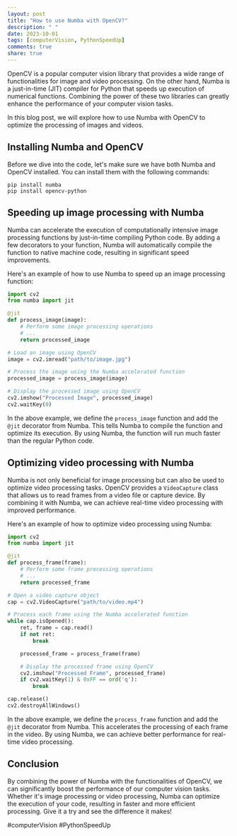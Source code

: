 ```yaml
---
layout: post
title: "How to use Numba with OpenCV?"
description: " "
date: 2023-10-01
tags: [computerVision, PythonSpeedUp]
comments: true
share: true
---
```


OpenCV is a popular computer vision library that provides a wide range of functionalities for image and video processing. On the other hand, Numba is a just-in-time (JIT) compiler for Python that speeds up execution of numerical functions. Combining the power of these two libraries can greatly enhance the performance of your computer vision tasks.

In this blog post, we will explore how to use Numba with OpenCV to optimize the processing of images and videos.

## Installing Numba and OpenCV

Before we dive into the code, let's make sure we have both Numba and OpenCV installed. You can install them with the following commands:

```
pip install numba
pip install opencv-python
```

## Speeding up image processing with Numba

Numba can accelerate the execution of computationally intensive image processing functions by just-in-time compiling Python code. By adding a few decorators to your function, Numba will automatically compile the function to native machine code, resulting in significant speed improvements.

Here's an example of how to use Numba to speed up an image processing function:

```python
import cv2
from numba import jit

@jit
def process_image(image):
    # Perform some image processing operations
    # ...
    return processed_image

# Load an image using OpenCV
image = cv2.imread("path/to/image.jpg")

# Process the image using the Numba accelerated function
processed_image = process_image(image)

# Display the processed image using OpenCV
cv2.imshow("Processed Image", processed_image)
cv2.waitKey(0)
```

In the above example, we define the `process_image` function and add the `@jit` decorator from Numba. This tells Numba to compile the function and optimize its execution. By using Numba, the function will run much faster than the regular Python code.

## Optimizing video processing with Numba

Numba is not only beneficial for image processing but can also be used to optimize video processing tasks. OpenCV provides a `VideoCapture` class that allows us to read frames from a video file or capture device. By combining it with Numba, we can achieve real-time video processing with improved performance.

Here's an example of how to optimize video processing using Numba:

```python
import cv2
from numba import jit

@jit
def process_frame(frame):
    # Perform some frame processing operations
    # ...
    return processed_frame

# Open a video capture object
cap = cv2.VideoCapture("path/to/video.mp4")

# Process each frame using the Numba accelerated function
while cap.isOpened():
    ret, frame = cap.read()
    if not ret:
        break

    processed_frame = process_frame(frame)

    # Display the processed frame using OpenCV
    cv2.imshow("Processed Frame", processed_frame)
    if cv2.waitKey(1) & 0xFF == ord('q'):
        break

cap.release()
cv2.destroyAllWindows()
```

In the above example, we define the `process_frame` function and add the `@jit` decorator from Numba. This accelerates the processing of each frame in the video. By using Numba, we can achieve better performance for real-time video processing.

## Conclusion

By combining the power of Numba with the functionalities of OpenCV, we can significantly boost the performance of our computer vision tasks. Whether it's image processing or video processing, Numba can optimize the execution of your code, resulting in faster and more efficient processing. Give it a try and see the difference it makes!

#computerVision #PythonSpeedUp